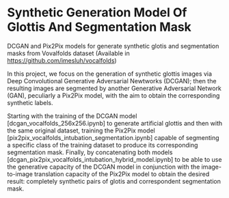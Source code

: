 # Synthetic Generation Model Of Glottis And Segmentation Mask
DCGAN and Pix2Pix models for generate synthetic  glotis and segmentation masks from Vovalfolds dataset (Available in https://github.com/imesluh/vocalfolds)

In this project, we focus on the generation of synthetic glottis images via Deep Convolutional Generative Adversarial Newtworks (DCGAN); then the resulting images are segmented by another Generative Adversarial Network (GAN), peculiarly a Pix2Pix model, with the aim to obtain the corresponding synthetic labels. 

Starting with the training of the DCGAN model [dcgan_vocalfolds_256x256.ipynb] to generate artificial glottis and then with the same original dataset, training the Pix2Pix model [pix2pix_vocalfolds_intubation_segmentation.ipynb] capable of segmenting a specific class of the training dataset to produce its corresponding segmentation mask. Finally, by concatenating both models [dcgan_pix2pix_vocalfolds_intubation_hybrid_model.ipynb] to be able to use the generative capacity of the DCGAN model in conjunction with the image-to-image translation capacity of the Pix2Pix model to obtain the desired result: completely synthetic pairs of glotis and correspondent segmentation mask.

